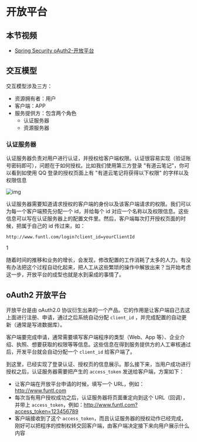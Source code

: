 # 开放平台

## 本节视频

- [Spring Security oAuth2-开放平台](https://www.bilibili.com/video/av48590637/?p=4)

## 交互模型

交互模型涉及三方：

- 资源拥有者：用户
- 客户端：APP
- 服务提供方：包含两个角色
  - 认证服务器
  - 资源服务器

### 认证服务器

认证服务器负责对用户进行认证，并授权给客户端权限。认证很容易实现（验证账号密码即可），问题在于如何授权。比如我们使用第三方登录 "有道云笔记"，你可以看到如使用 QQ 登录的授权页面上有 "有道云笔记将获得以下权限" 的字样以及权限信息

![img](https://funtl.com/assets1/Lusifer_20190401023157.png)

认证服务器需要知道请求授权的客户端的身份以及该客户端请求的权限。我们可以为每一个客户端预先分配一个 id，并给每个 id 对应一个名称以及权限信息。这些信息可以写在认证服务器上的配置文件里。然后，客户端每次打开授权页面的时候，把属于自己的 id 传过来，如：

```text
http://www.funtl.com/login?client_id=yourClientId
```

1

随着时间的推移和业务的增长，会发现，修改配置的工作消耗了太多的人力。有没有办法把这个过程自动化起来，把人工从这些繁琐的操作中解放出来？当开始考虑这一步，开放平台的成型也就是水到渠成的事情了。

## oAuth2 开放平台

开放平台是由 oAuth2.0 协议衍生出来的一个产品。它的作用是让客户端自己去这上面进行注册、申请，通过之后系统自动分配 `client_id` ，并完成配置的自动更新（通常是写进数据库）。

客户端要完成申请，通常需要填写客户端程序的类型（Web、App 等）、企业介绍、执照、想要获取的权限等等信息。这些信息在得到服务提供方的人工审核通过后，开发平台就会自动分配一个 `client_id` 给客户端了。

到这里，已经实现了登录认证、授权页的信息展示。那么接下来，当用户成功进行授权之后，认证服务器需要把产生的 `access_token` 发送给客户端，方案如下：

- 让客户端在开放平台申请的时候，填写一个 URL，例如：http://www.funtl.com
- 每次当有用户授权成功之后，认证服务器将页面重定向到这个 URL（回调），并带上 `access_token`，例如：http://www.funtl.com?access_token=123456789
- 客户端接收到了这个 `access_token`，而且认证服务器的授权动作已经完成，刚好可以把程序的控制权转交回客户端，由客户端决定接下来向用户展示什么内容